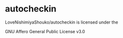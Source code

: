 # autocheckin

LoveNishimiyaShouko/autocheckin is licensed under the

GNU Affero General Public License v3.0
